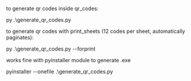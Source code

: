 to generate qr codes inside qr_codes:

py .\generate_qr_codes.py 

to generate qr codes with print_sheets (12 codes per sheet, automatically paginates):

py .\generate_qr_codes.py --forprint

works fine with pyinstaller module to generate .exe

pyinstaller --onefile .\generate_qr_codes.py
